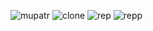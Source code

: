 ![mupatr](https://user-images.githubusercontent.com/77375881/132081498-b881323d-89ba-4fc1-9228-ef696c5491e5.PNG)
![clone](https://user-images.githubusercontent.com/77375881/132079285-33d17eb3-adb0-4f75-bef5-b8a5f39d0d39.PNG)
![rep](https://user-images.githubusercontent.com/77375881/132079287-339c1165-f08c-4d7b-be27-b87c7fdf8bd3.PNG)
![repp](https://user-images.githubusercontent.com/77375881/132079288-b2ba6781-ea24-4302-a2f1-ebe66e24fc0a.PNG)


